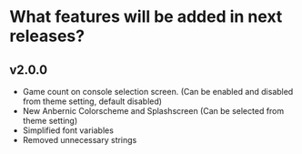 # What features will be added in next releases?
## v2.0.0
- Game count on console selection screen. (Can be enabled and disabled from theme setting, default disabled)
- New Anbernic Colorscheme and Splashscreen (Can be selected from theme setting)
- Simplified font variables
- Removed unnecessary strings
